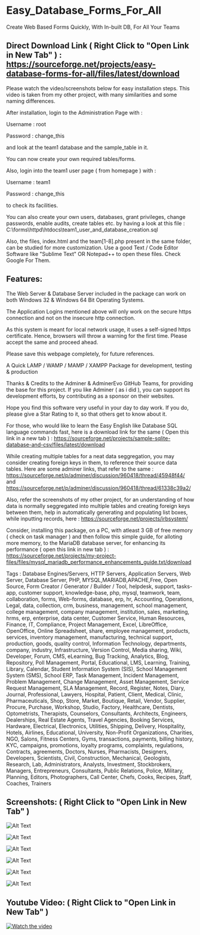 # Easy_Database_Forms_For_All
Create Web Based Forms Quickly, With In-built DB, For All Your Teams

## Direct Download Link ( Right Click to "Open Link in New Tab" ) : https://sourceforge.net/projects/easy-database-forms-for-all/files/latest/download

Please watch the video/screenshots below for easy installation steps. This video is taken from my other project, with many similarities and some naming differences.

After installation, login to the Administration Page with :

Username : root  

Password : change_this

and look at the team1 database and the sample_table in it.

You can now create your own required tables/forms.

Also, login into the team1 user page ( from homepage ) with :

Username : team1  

Password : change_this

to check its facilities.

You can also create your own users, databases, grant privileges, change passwords, enable audits, create tables etc. by having a look at this file : C:\forms\httpd\htdocs\team1_user_and_database_creation.sql

Also, the files, index.html and the team[1-8].php present in the same folder, can be studied for more customization. Use a good Text / Code Editor Software like "Sublime Text" OR Notepad++ to open these files. Check Google For Them.

## Features:

The Web Server & Database Server included in the package can work on both Windows 32 & Windows 64 Bit Operating Systems.

The Application Logins mentioned above will only work on the secure https connection and not on the insecure http connection.

As this system is meant for local network usage, it uses a self-signed https certificate. Hence, browsers will throw a warning for the first time. Please accept the same and proceed ahead.

Please save this webpage completely, for future references.

A Quick LAMP / WAMP / MAMP / XAMPP Package for development, testing & production

Thanks & Credits to the Adminer & AdminerEvo GitHub Teams, for providing the base for this project. If you like Adminer ( as i did ), you can support its development efforts, by contributing as a sponsor on their websites.

Hope you find this software very useful in your day to day work. If you do, please give a Star Rating to it, so that others get to know about it.

For those, who would like to learn the Easy English like Database SQL language commands fast, here is a download link for the same ( Open this link in a new tab ) : https://sourceforge.net/projects/sample-sqlite-database-and-csv/files/latest/download

While creating multiple tables for a neat data seggregation, you may consider creating foreign keys in them, to reference their source data tables. Here are some adminer links, that refer to the same :   https://sourceforge.net/p/adminer/discussion/960418/thread/45948f44/  and https://sourceforge.net/p/adminer/discussion/960418/thread/61338c39a2/

Also, refer the screenshots of my other project, for an understanding of how data is normally seggregated into multiple tables and creating foreign keys between them, help in automatically generating and populating list boxes, while inputting records, here : https://sourceforge.net/projects/irbsystem/

Consider, installing this package, on a PC, with atleast 3 GB of free memory ( check on task manager ) and then follow this simple guide, for alloting more memory, to the MariaDB database server, for enhancing its performance ( open this link in new tab ) : https://sourceforge.net/projects/my-project-files/files/mysql_mariadb_performance_enhancements_guide.txt/download

Tags : Database Engines/Servers, HTTP Servers, Application Servers, Web Server, Database Server, PHP, MYSQL,MARIADB,APACHE,Free, Open Source, Form Creator / Generator / Builder / Tool, helpdesk, support, tasks-app, customer support, knowledge-base, php, mysql, teamwork, team, collaboration, forms, Web-forms, database, erp, hr, Accounting, Operations, Legal, data, collection, crm, business, management, school management, college management, company management, institution, sales, marketing, hrms, erp, enterprise, data center, Customer Service, Human Resources, Finance, IT, Compliance, Project Management, Excel, LibreOffice, OpenOffice, Online Spreadsheet, share, employee management, products, services, inventory management, manufacturing, technical support, production, goods, quality control, Information Technology, departments, company, industry, Infrastructure, Version Control, Media sharing, Wiki, Developer, Forum, CMS, eLearning, Bug Tracking, Analytics, Blog, Repository, Poll Management, Portal, Educational, LMS, Learning, Training, Library, Calendar, Student Information System (SIS), School Management System (SMS), School ERP, Task Management, Incident Management, Problem Management, Change Management, Asset Management, Service Request Management, SLA Management, Record, Register, Notes, Diary, Journal, Professional, Lawyers, Hospital, Patient, Client, Medical, Clinic, Pharmaceuticals, Shop, Store, Market, Boutique, Retail, Vendor, Supplier, Procure, Purchase, Workshop, Studio, Factory, Healthcare, Dentists, Optometrists, Therapists, Counselors, Consultants, Architects, Engineers, Dealerships, Real Estate Agents, Travel Agencies, Booking Services, Hardware, Electrical, Electronics, Utilities, Shipping, Delivery, Hospitality, Hotels, Airlines, Educational, University, Non-Profit Organizations, Charities, NGO, Salons, Fitness Centers, Gyms, transactions, payments, billing history, KYC, campaigns, promotions, loyalty programs, complaints, regulations, Contracts, agreements, Doctors, Nurses, Pharmacists, Designers, Developers, Scientists, Civil, Construction, Mechanical, Geologists, Research, Lab, Administrators, Analysts, Investment, Stockbrokers, Managers, Entrepreneurs, Consultants, Public Relations, Police, Military, Planning, Editors, Photographers, Call Center, Chefs, Cooks, Recipes, Staff, Coaches, Trainers

## Screenshots: ( Right Click to "Open Link in New Tab" )

![Alt Text](https://github.com/linuxguist/Easy_Database_Forms_For_All/blob/main/screenshot1.png "Image Title")

![Alt Text](https://github.com/linuxguist/Easy_Database_Forms_For_All/blob/main/screenshot2.png "Image Title")

![Alt Text](https://github.com/linuxguist/Easy_Database_Forms_For_All/blob/main/screenshot3.png "Image Title")

![Alt Text](https://github.com/linuxguist/Easy_Database_Forms_For_All/blob/main/screenshot4.png "Image Title")

![Alt Text](https://github.com/linuxguist/Easy_Database_Forms_For_All/blob/main/screenshot5.png "Image Title")

![Alt Text](https://github.com/linuxguist/Easy_Database_Forms_For_All/blob/main/screenshot6.png "Image Title")

## Youtube Video: ( Right Click to "Open Link in New Tab" )

[![Watch the video](https://img.youtube.com/vi/FCL0jFjDAwY/maxresdefault.jpg)](https://youtu.be/FCL0jFjDAwY)

